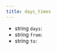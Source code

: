 ```yaml
---
title: days_times  
---
```


- <span class="type">string</span>  <span class="v-identifier">`days`</span>:
- <span class="type">string</span>  <span class="v-identifier">`from`</span>:
- <span class="type">string</span>  <span class="v-identifier">`to`</span>:
